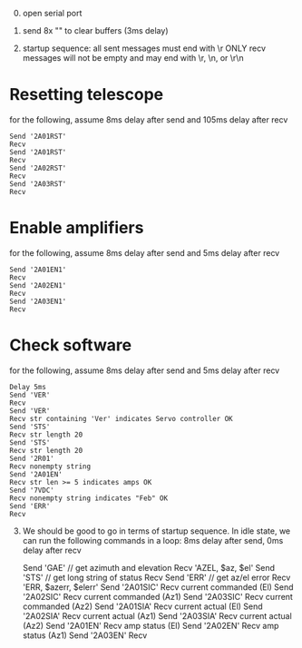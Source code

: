 0. open serial port

1. send 8x "" to clear buffers (3ms delay)

2. startup sequence:
    all sent messages must end with \r ONLY
    recv messages will not be empty and may end with \r, \n, or \r\n

# Resetting telescope
for the following, assume 8ms delay after send and 105ms delay after recv

    Send '2A01RST'
    Recv
    Send '2A01RST'
    Recv
    Send '2A02RST'
    Recv
    Send '2A03RST'
    Recv

# Enable amplifiers
for the following, assume 8ms delay after send and 5ms delay after recv

    Send '2A01EN1'
    Recv
    Send '2A02EN1'
    Recv
    Send '2A03EN1'
    Recv

# Check software
for the following, assume 8ms delay after send and 5ms delay after recv

    Delay 5ms
    Send 'VER'
    Recv
    Send 'VER'
    Recv str containing 'Ver' indicates Servo controller OK
    Send 'STS'
    Recv str length 20
    Send 'STS'
    Recv str length 20
    Send '2R01'
    Recv nonempty string
    Send '2A01EN'
    Recv str len >= 5 indicates amps OK
    Send '7VDC'
    Recv nonempty string indicates "Feb" OK
    Send 'ERR'
    Recv

3. We should be good to go in terms of startup sequence. In idle state, we can run the following commands in a loop:
8ms delay after send, 0ms delay after recv

    Send 'GAE' // get azimuth and elevation
    Recv 'AZEL, $az, $el'
    Send 'STS' // get long string of status
    Recv
    Send 'ERR' // get az/el error
    Recv 'ERR, $azerr, $elerr'
    Send '2A01SIC'
    Recv current commanded (El)
    Send '2A02SIC'
    Recv current commanded (Az1)
    Send '2A03SIC' 
    Recv current commanded (Az2)
    Send '2A01SIA' 
    Recv current actual (El)
    Send '2A02SIA'
    Recv current actual (Az1)
    Send '2A03SIA' 
    Recv current actual (Az2)
    Send '2A01EN' 
    Recv amp status (El)
    Send '2A02EN' 
    Recv amp status (Az1)
    Send '2A03EN' 
    Recv
    